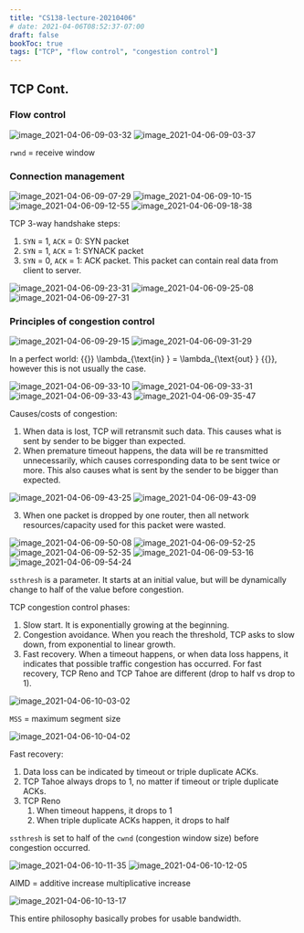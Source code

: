 ```yaml
---
title: "CS138-lecture-20210406"
# date: 2021-04-06T08:52:37-07:00
draft: false
bookToc: true
tags: ["TCP", "flow control", "congestion control"]
---
```


## TCP Cont.

### Flow control

![image_2021-04-06-09-03-32](/notes/image_2021-04-06-09-03-32.png)
![image_2021-04-06-09-03-37](/notes/image_2021-04-06-09-03-37.png)

`rwnd` = receive window

### Connection management

![image_2021-04-06-09-07-29](/notes/image_2021-04-06-09-07-29.png)
![image_2021-04-06-09-10-15](/notes/image_2021-04-06-09-10-15.png)
![image_2021-04-06-09-12-55](/notes/image_2021-04-06-09-12-55.png)
![image_2021-04-06-09-18-38](/notes/image_2021-04-06-09-18-38.png)

TCP 3-way handshake steps:

1. `SYN` = 1, `ACK` = 0: SYN packet
2. `SYN` = 1, `ACK` = 1: SYNACK packet
3. `SYN` = 0, `ACK` = 1: ACK packet.
This packet can contain real data from client to server.

![image_2021-04-06-09-23-31](/notes/image_2021-04-06-09-23-31.png)
![image_2021-04-06-09-25-08](/notes/image_2021-04-06-09-25-08.png)
![image_2021-04-06-09-27-31](/notes/image_2021-04-06-09-27-31.png)

### Principles of congestion control

![image_2021-04-06-09-29-15](/notes/image_2021-04-06-09-29-15.png)
![image_2021-04-06-09-31-29](/notes/image_2021-04-06-09-31-29.png)

In a perfect world: {{<k>}} \lambda_{\text{in} } = \lambda_{\text{out} } {{</k>}}, however this is not usually the case.

![image_2021-04-06-09-33-10](/notes/image_2021-04-06-09-33-10.png)
![image_2021-04-06-09-33-31](/notes/image_2021-04-06-09-33-31.png)
![image_2021-04-06-09-33-43](/notes/image_2021-04-06-09-33-43.png)
![image_2021-04-06-09-35-47](/notes/image_2021-04-06-09-35-47.png)

Causes/costs of congestion:

1. When data is lost, TCP will retransmit such data.
This causes what is sent by sender to be bigger than expected.
2. When premature timeout happens, the data will be re transmitted unnecessarily, which causes corresponding data to be sent twice or more.
This also causes what is sent by the sender to be bigger than expected.

![image_2021-04-06-09-43-25](/notes/image_2021-04-06-09-43-25.png)
![image_2021-04-06-09-43-09](/notes/image_2021-04-06-09-43-09.png)

3. When one packet is dropped by one router, then all network resources/capacity used for this packet were wasted.

![image_2021-04-06-09-50-08](/notes/image_2021-04-06-09-50-08.png)
![image_2021-04-06-09-52-25](/notes/image_2021-04-06-09-52-25.png)
![image_2021-04-06-09-52-35](/notes/image_2021-04-06-09-52-35.png)
![image_2021-04-06-09-53-16](/notes/image_2021-04-06-09-53-16.png)
![image_2021-04-06-09-54-24](/notes/image_2021-04-06-09-54-24.png)

`ssthresh` is a parameter. 
It starts at an initial value, but will be dynamically change to half of the value before congestion.

TCP congestion control phases:

1. Slow start.
It is exponentially growing at the beginning.
2. Congestion avoidance.
When you reach the threshold, TCP asks to slow down, from exponential to linear growth.
3. Fast recovery.
When a timeout happens, or when data loss happens, it indicates that possible traffic congestion has occurred.
For fast recovery, TCP Reno and TCP Tahoe are different (drop to half vs drop to 1).

![image_2021-04-06-10-03-02](/notes/image_2021-04-06-10-03-02.png)

`MSS` = maximum segment size

![image_2021-04-06-10-04-02](/notes/image_2021-04-06-10-04-02.png)

Fast recovery:

1. Data loss can be indicated by timeout or triple duplicate ACKs.
2. TCP Tahoe always drops to 1, no matter if timeout or triple duplicate ACKs.
3. TCP Reno
    1. When timeout happens, it drops to 1
    2. When triple duplicate ACKs happen, it drops to half

`ssthresh` is set to half of the `cwnd` (congestion window size) before congestion occurred.

![image_2021-04-06-10-11-35](/notes/image_2021-04-06-10-11-35.png)
![image_2021-04-06-10-12-05](/notes/image_2021-04-06-10-12-05.png)

AIMD = additive increase multiplicative increase

![image_2021-04-06-10-13-17](/notes/image_2021-04-06-10-13-17.png)

This entire philosophy basically probes for usable bandwidth.

